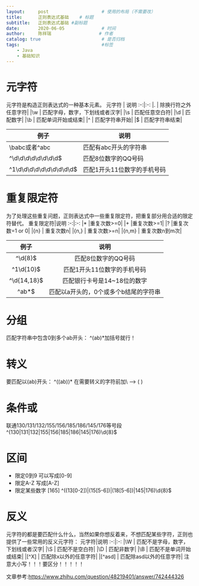 ```yaml
---
layout:     post                    # 使用的布局（不需要改）
title:      正则表达式基础    # 标题 
subtitle:   正则表达式基础 #副标题
date:       2020-06-05              # 时间
author:     陈祥瑞                  # 作者
catalog: true                       # 是否归档
tags:                               #标签
    - Java
	- 基础知识
---
```


# 元字符
元字符是构造正则表达式的一种基本元素。
 元字符 | 说明 
:-:|:-:
|.  | 除换行符之外任意字符|
|\w | 匹配字母，数字，下划线或者汉字|
|\s | 匹配任意空白符|
|\d | 匹配数字|
|\b | 匹配单词开始或结束|
|^  | 匹配字符串开始|
|$  | 匹配字符串结束|

例子|说明
-|-
\babc或者^abc | 匹配有abc开头的字符串
^\d\d\d\d\d\d\d\d$ | 匹配8位数字的QQ号码
^1\d\d\d\d\d\d\d\d\d\d$ | 匹配1开头11位数字的手机号码

# 重复限定符
为了处理这些重复问题，正则表达式中一些重复限定符，把重复部分用合适的限定符替代。
重复限定符|说明
:-:|:-:
|* |重复次数>=0|
|+ |重复次数>=1|
|? |重复次数=1 or 0|
|{n} | 重复次数n|
|{n,} | 重复次数>=n|
|{n,m} | 重复次数n到m次|

|例子|说明|
|:-:|:-:|
|^\d{8}$ | 匹配8位数字的QQ号码|
|^1\d{10}$ | 匹配1开头11位数字的手机号码|
|^\d{14,18}$ | 匹配银行卡号是14~18位的数字|
|^ab*$ | 匹配以a开头的，0个或多个b结尾的字符串|
# 分组
匹配字符串中包含0到多个ab开头：
^(ab)*加括号就行！
# 转义
要匹配以(ab)开头：
 ^(\(ab\))*  在需要转义的字符前加\  --> \(   \)
# 条件或
 联通130/131/132/155/156/185/186/145/176等号段
 ^(130|131|132|155|156|185|186|145|176)\d{8}$
# 区间
+ 限定0到9 可以写成[0-9]
+ 限定A-Z 写成[A-Z]
+ 限定某些数字 [165]
^((13[0-2])|(15[5-6])|(18[5-6])|145|176)\d{8}$
# 反义
元字符的都是要匹配什么什么，当然如果你想反着来，不想匹配某些字符，正则也提供了一些常用的反义元字符：
元字符|说明
:-:|:-:
|\W | 匹配不是字母，数字，下划线或者汉字|
|\S | 匹配不是空白符|
|\D | 匹配非数字|
|\B | 匹配不是单词开始或结束|
|[^X] | 匹配除x以外的任意字符|
|[^asd] | 匹配除asd以外的任意字符|
注意大小写！！！要区分！！！！！

文章参考:<https://www.zhihu.com/question/48219401/answer/742444326>

